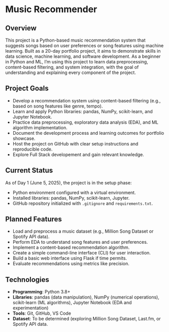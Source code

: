 # Music Recommender

## Overview
This project is a Python-based music recommendation system that suggests songs based on user preferences or song features using machine learning. Built as a 20-day portfolio project, it aims to demonstrate skills in data science, machine learning, and software development. As a beginner in Python and ML, I’m using this project to learn data preprocessing, content-based filtering, and system integration, with the goal of understanding and explaining every component of the project.

## Project Goals
- Develop a recommendation system using content-based filtering (e.g., based on song features like genre, tempo).
- Learn and apply Python libraries: pandas, NumPy, scikit-learn, and Jupyter Notebook.
- Practice data preprocessing, exploratory data analysis (EDA), and ML algorithm implementation.
- Document the development process and learning outcomes for portfolio showcase.
- Host the project on GitHub with clear setup instructions and reproducible code.
- Explore Full Stack developement and gain relevant knowledge. 

## Current Status
As of Day 1 (June 5, 2025), the project is in the setup phase:
- Python environment configured with a virtual environment.
- Installed libraries: pandas, NumPy, scikit-learn, Jupyter.
- GitHub repository initialized with `.gitignore` and `requirements.txt`.

## Planned Features
- Load and preprocess a music dataset (e.g., Million Song Dataset or Spotify API data).
- Perform EDA to understand song features and user preferences.
- Implement a content-based recommendation algorithm.
- Create a simple command-line interface (CLI) for user interaction.
- Build a basic web interface using Flask if time permits.
- Evaluate recommendations using metrics like precision.

## Technologies
- **Programming**: Python 3.8+
- **Libraries**: pandas (data manipulation), NumPy (numerical operations), scikit-learn (ML algorithms), Jupyter Notebook (EDA and experimentation)
- **Tools**: Git, GitHub, VS Code
- **Dataset**: To be determined (exploring Million Song Dataset, Last.fm, or Spotify API data.
  
